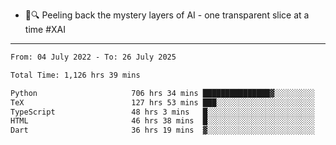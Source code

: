 - 🧅🔍 Peeling back the mystery layers of AI - one transparent slice at a time #XAI

---

<!--START_SECTION:waka-->

```txt
From: 04 July 2022 - To: 26 July 2025

Total Time: 1,126 hrs 39 mins

Python                     706 hrs 34 mins ███████████████▓░░░░░░░░░   62.71 %
TeX                        127 hrs 53 mins ███░░░░░░░░░░░░░░░░░░░░░░   11.35 %
TypeScript                 48 hrs 3 mins   █░░░░░░░░░░░░░░░░░░░░░░░░   04.27 %
HTML                       46 hrs 38 mins  █░░░░░░░░░░░░░░░░░░░░░░░░   04.14 %
Dart                       36 hrs 19 mins  ▓░░░░░░░░░░░░░░░░░░░░░░░░   03.22 %
```

<!--END_SECTION:waka-->
